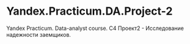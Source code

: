 # Yandex.Practicum.DA.Project-2
Yandex Practicum. Data-analyst course. С4 Проект2 - Исследование надежности заемщиков.

